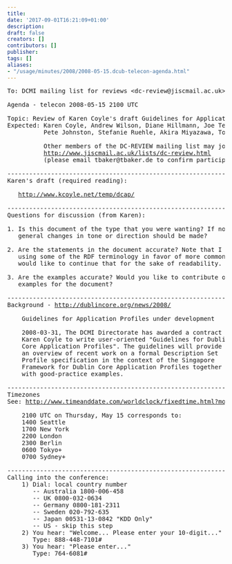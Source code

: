 ```yaml
---
title: 
date: '2017-09-01T16:21:09+01:00'
description: 
draft: false
creators: []
contributors: []
publisher: 
tags: []
aliases:
- "/usage/minutes/2008/2008-05-15.dcub-telecon-agenda.html"
---
```


<pre>
To: DCMI mailing list for reviews &lt;dc-review@jiscmail.ac.uk&gt;

Agenda - telecon 2008-05-15 2100 UTC

Topic: Review of Karen Coyle's draft Guidelines for Application Profiles
Expected: Karen Coyle, Andrew Wilson, Diane Hillmann, Joe Tennis, Julie Allison, 
          Pete Johnston, Stefanie Ruehle, Akira Miyazawa, Tom Baker

          Other members of the DC-REVIEW mailing list may join
          <a href="http://www.jiscmail.ac.uk/lists/dc-review.html">http://www.jiscmail.ac.uk/lists/dc-review.html</a>
          (please email tbaker@tbaker.de to confirm participation)

----------------------------------------------------------------------
Karen's draft (required reading):

   <a href="http://www.kcoyle.net/temp/dcap/">http://www.kcoyle.net/temp/dcap/</a>

----------------------------------------------------------------------
Questions for discussion (from Karen):

1. Is this document of the type that you were wanting? If not, what 
   general changes in tone or direction should be made?

2. Are the statements in the document accurate? Note that I have avoided 
   using some of the RDF terminology in favor of more common language and 
   would like to continue that for the sake of readability.

3. Are the examples accurate? Would you like to contribute other 
   examples for the document?

----------------------------------------------------------------------
Background - <a href="http://dublincore.org/news/2008/">http://dublincore.org/news/2008/</a>

    Guidelines for Application Profiles under development

    2008-03-31, The DCMI Directorate has awarded a contract to
    Karen Coyle to write user-oriented "Guidelines for Dublin
    Core Application Profiles". The guidelines will provide
    an overview of recent work on a formal Description Set
    Profile specification in the context of the Singapore
    Framework for Dublin Core Application Profiles together
    with good-practice examples.

----------------------------------------------------------------------
Timezones
See: <a href="http://www.timeanddate.com/worldclock/fixedtime.html?month=05&amp;day=15&amp;year=2008&amp;hour=21&amp;min=00&amp;sec=0&amp;p1=0">http://www.timeanddate.com/worldclock/fixedtime.html?month=05&amp;day=15&amp;year=2008&amp;hour=21&amp;min=00&amp;sec=0&amp;p1=0</a>

    2100 UTC on Thursday, May 15 corresponds to:
    1400 Seattle 
    1700 New York 
    2200 London 
    2300 Berlin 
    0600 Tokyo+ 
    0700 Sydney+

----------------------------------------------------------------------
Calling into the conference:
    1) Dial: local country number
       -- Australia 1800-006-458
       -- UK 0800-032-0634
       -- Germany 0800-181-2311
       -- Sweden 020-792-635
       -- Japan 00531-13-0842 "KDD Only"
       -- US - skip this step
    2) You hear: "Welcome... Please enter your 10-digit..."
       Type: 888-448-7101#
    3) You hear: "Please enter..."
       Type: 764-6081#

</pre>
